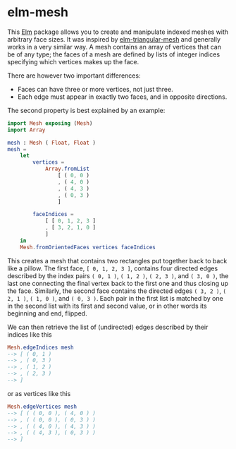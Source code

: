# elm-mesh

This [Elm](http://elm-lang.org) package allows you to create and manipulate
indexed meshes with arbitrary face sizes. It was inspired by
[elm-triangular-mesh](http://package.elm-lang.org/packages/ianmackenzie/elm-triangular-mesh/1.0.0/TriangularMesh)
and generally works in a very similar way. A mesh contains an array of vertices
that can be of any type; the faces of a mesh are defined by lists of integer
indices specifying which vertices makes up the face.

There are however two important differences:
  * Faces can have three or more vertices, not just three.
  * Each edge must appear in exactly two faces, and in opposite directions.

The second property is best explained by an example:

```elm
import Mesh exposing (Mesh)
import Array

mesh : Mesh ( Float, Float )
mesh =
    let
        vertices =
            Array.fromList
                [ ( 0, 0 )
                , ( 4, 0 )
                , ( 4, 3 )
                , ( 0, 3 )
                ]

        faceIndices =
            [ [ 0, 1, 2, 3 ]
            , [ 3, 2, 1, 0 ]
            ]
    in
    Mesh.fromOrientedFaces vertices faceIndices
```

This creates a mesh that contains two rectangles put together back to back
like a pillow. The first face, `[ 0, 1, 2, 3 ]`, contains four directed
edges described by the index pairs `( 0, 1 )`, `( 1, 2 )`, `( 2, 3 )`, and
`( 3, 0 )`, the last one connecting the final vertex back to the first one
and thus closing up the face. Similarly, the second face contains the
directed edges `( 3, 2 )`, `( 2, 1 )`, `( 1, 0 )`, and `( 0, 3 )`. Each pair
in the first list is matched by one in the second list with its first and
second value, or in other words its beginning and end, flipped.

We can then retrieve the list of (undirected) edges described by their
indices like this
```elm
Mesh.edgeIndices mesh
--> [ ( 0, 1 )
--> , ( 0, 3 )
--> , ( 1, 2 )
--> , ( 2, 3 )
--> ]
```
or as vertices like this
```elm
Mesh.edgeVertices mesh
--> [ ( ( 0, 0 ), ( 4, 0 ) )
--> , ( ( 0, 0 ), ( 0, 3 ) )
--> , ( ( 4, 0 ), ( 4, 3 ) )
--> , ( ( 4, 3 ), ( 0, 3 ) )
--> ]
```
